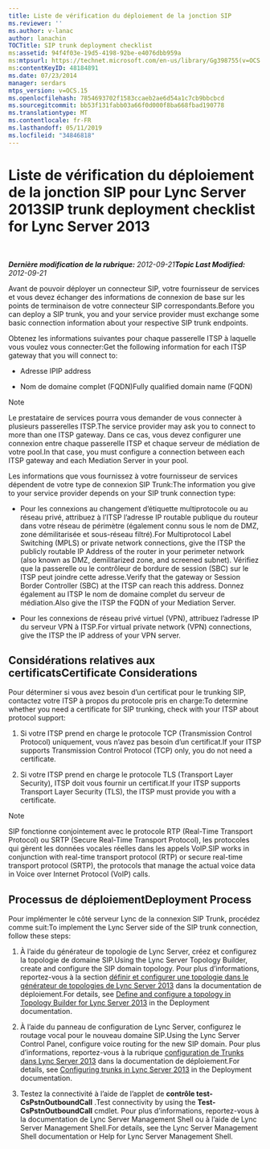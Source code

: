 ```yaml
---
title: Liste de vérification du déploiement de la jonction SIP
ms.reviewer: ''
ms.author: v-lanac
author: lanachin
TOCTitle: SIP trunk deployment checklist
ms:assetid: 94f4f03e-19d5-4198-92be-e4076dbb959a
ms:mtpsurl: https://technet.microsoft.com/en-us/library/Gg398755(v=OCS.15)
ms:contentKeyID: 48184891
ms.date: 07/23/2014
manager: serdars
mtps_version: v=OCS.15
ms.openlocfilehash: 7854693702f1583ccaeb2ae6d54a1c7cb9bbcbcd
ms.sourcegitcommit: bb53f131fabb03a66f0d000f8ba668fbad190778
ms.translationtype: MT
ms.contentlocale: fr-FR
ms.lasthandoff: 05/11/2019
ms.locfileid: "34846818"
---
```

<div data-xmlns="http://www.w3.org/1999/xhtml">

<div class="topic" data-xmlns="http://www.w3.org/1999/xhtml" data-msxsl="urn:schemas-microsoft-com:xslt" data-cs="http://msdn.microsoft.com/en-us/">

<div data-asp="http://msdn2.microsoft.com/asp">

# <a name="sip-trunk-deployment-checklist-for-lync-server-2013"></a><span data-ttu-id="fe130-102">Liste de vérification du déploiement de la jonction SIP pour Lync Server 2013</span><span class="sxs-lookup"><span data-stu-id="fe130-102">SIP trunk deployment checklist for Lync Server 2013</span></span>

</div>

<div id="mainSection">

<div id="mainBody">

<span> </span>

<span data-ttu-id="fe130-103">_**Dernière modification de la rubrique:** 2012-09-21_</span><span class="sxs-lookup"><span data-stu-id="fe130-103">_**Topic Last Modified:** 2012-09-21_</span></span>

<span data-ttu-id="fe130-104">Avant de pouvoir déployer un connecteur SIP, votre fournisseur de services et vous devez échanger des informations de connexion de base sur les points de terminaison de votre connecteur SIP correspondants.</span><span class="sxs-lookup"><span data-stu-id="fe130-104">Before you can deploy a SIP trunk, you and your service provider must exchange some basic connection information about your respective SIP trunk endpoints.</span></span>

<span data-ttu-id="fe130-105">Obtenez les informations suivantes pour chaque passerelle ITSP à laquelle vous voulez vous connecter:</span><span class="sxs-lookup"><span data-stu-id="fe130-105">Get the following information for each ITSP gateway that you will connect to:</span></span>

  - <span data-ttu-id="fe130-106">Adresse IP</span><span class="sxs-lookup"><span data-stu-id="fe130-106">IP address</span></span>

  - <span data-ttu-id="fe130-107">Nom de domaine complet (FQDN)</span><span class="sxs-lookup"><span data-stu-id="fe130-107">Fully qualified domain name (FQDN)</span></span>

<div>


> [!NOTE]  
> <span data-ttu-id="fe130-108">Le prestataire de services pourra vous demander de vous connecter à plusieurs passerelles ITSP.</span><span class="sxs-lookup"><span data-stu-id="fe130-108">The service provider may ask you to connect to more than one ITSP gateway.</span></span> <span data-ttu-id="fe130-109">Dans ce cas, vous devez configurer une connexion entre chaque passerelle ITSP et chaque serveur de médiation de votre pool.</span><span class="sxs-lookup"><span data-stu-id="fe130-109">In that case, you must configure a connection between each ITSP gateway and each Mediation Server in your pool.</span></span>



</div>

<span data-ttu-id="fe130-110">Les informations que vous fournissez à votre fournisseur de services dépendent de votre type de connexion SIP Trunk:</span><span class="sxs-lookup"><span data-stu-id="fe130-110">The information you give to your service provider depends on your SIP trunk connection type:</span></span>

  - <span data-ttu-id="fe130-111">Pour les connexions au changement d’étiquette multiprotocole ou au réseau privé, attribuez à l’ITSP l’adresse IP routable publique du routeur dans votre réseau de périmètre (également connu sous le nom de DMZ, zone démilitarisée et sous-réseau filtré).</span><span class="sxs-lookup"><span data-stu-id="fe130-111">For Multiprotocol Label Switching (MPLS) or private network connections, give the ITSP the publicly routable IP Address of the router in your perimeter network (also known as DMZ, demilitarized zone, and screened subnet).</span></span> <span data-ttu-id="fe130-112">Vérifiez que la passerelle ou le contrôleur de bordure de session (SBC) sur le ITSP peut joindre cette adresse.</span><span class="sxs-lookup"><span data-stu-id="fe130-112">Verify that the gateway or Session Border Controller (SBC) at the ITSP can reach this address.</span></span> <span data-ttu-id="fe130-113">Donnez également au ITSP le nom de domaine complet du serveur de médiation.</span><span class="sxs-lookup"><span data-stu-id="fe130-113">Also give the ITSP the FQDN of your Mediation Server.</span></span>

  - <span data-ttu-id="fe130-114">Pour les connexions de réseau privé virtuel (VPN), attribuez l’adresse IP du serveur VPN à ITSP.</span><span class="sxs-lookup"><span data-stu-id="fe130-114">For virtual private network (VPN) connections, give the ITSP the IP address of your VPN server.</span></span>

<div>

## <a name="certificate-considerations"></a><span data-ttu-id="fe130-115">Considérations relatives aux certificats</span><span class="sxs-lookup"><span data-stu-id="fe130-115">Certificate Considerations</span></span>

<span data-ttu-id="fe130-116">Pour déterminer si vous avez besoin d’un certificat pour le trunking SIP, contactez votre ITSP à propos du protocole pris en charge:</span><span class="sxs-lookup"><span data-stu-id="fe130-116">To determine whether you need a certificate for SIP trunking, check with your ITSP about protocol support:</span></span>

1.  <span data-ttu-id="fe130-117">Si votre ITSP prend en charge le protocole TCP (Transmission Control Protocol) uniquement, vous n’avez pas besoin d’un certificat.</span><span class="sxs-lookup"><span data-stu-id="fe130-117">If your ITSP supports Transmission Control Protocol (TCP) only, you do not need a certificate.</span></span>

2.  <span data-ttu-id="fe130-118">Si votre ITSP prend en charge le protocole TLS (Transport Layer Security), ITSP doit vous fournir un certificat.</span><span class="sxs-lookup"><span data-stu-id="fe130-118">If your ITSP supports Transport Layer Security (TLS), the ITSP must provide you with a certificate.</span></span>

<div>


> [!NOTE]  
> <span data-ttu-id="fe130-119">SIP fonctionne conjointement avec le protocole RTP (Real-Time Transport Protocol) ou SRTP (Secure Real-Time Transport Protocol), les protocoles qui gèrent les données vocales réelles dans les appels VoIP.</span><span class="sxs-lookup"><span data-stu-id="fe130-119">SIP works in conjunction with real-time transport protocol (RTP) or secure real-time transport protocol (SRTP), the protocols that manage the actual voice data in Voice over Internet Protocol (VoIP) calls.</span></span>



</div>

</div>

<div>

## <a name="deployment-process"></a><span data-ttu-id="fe130-120">Processus de déploiement</span><span class="sxs-lookup"><span data-stu-id="fe130-120">Deployment Process</span></span>

<span data-ttu-id="fe130-121">Pour implémenter le côté serveur Lync de la connexion SIP Trunk, procédez comme suit:</span><span class="sxs-lookup"><span data-stu-id="fe130-121">To implement the Lync Server side of the SIP trunk connection, follow these steps:</span></span>

1.  <span data-ttu-id="fe130-122">À l’aide du générateur de topologie de Lync Server, créez et configurez la topologie de domaine SIP.</span><span class="sxs-lookup"><span data-stu-id="fe130-122">Using the Lync Server Topology Builder, create and configure the SIP domain topology.</span></span> <span data-ttu-id="fe130-123">Pour plus d’informations, reportez-vous à la section [définir et configurer une topologie dans le générateur de topologies de Lync Server 2013](lync-server-2013-define-and-configure-a-topology-in-topology-builder.md) dans la documentation de déploiement.</span><span class="sxs-lookup"><span data-stu-id="fe130-123">For details, see [Define and configure a topology in Topology Builder for Lync Server 2013](lync-server-2013-define-and-configure-a-topology-in-topology-builder.md) in the Deployment documentation.</span></span>

2.  <span data-ttu-id="fe130-124">À l’aide du panneau de configuration de Lync Server, configurez le routage vocal pour le nouveau domaine SIP.</span><span class="sxs-lookup"><span data-stu-id="fe130-124">Using the Lync Server Control Panel, configure voice routing for the new SIP domain.</span></span> <span data-ttu-id="fe130-125">Pour plus d’informations, reportez-vous à la rubrique [configuration de Trunks dans Lync Server 2013](lync-server-2013-configuring-trunks.md) dans la documentation de déploiement.</span><span class="sxs-lookup"><span data-stu-id="fe130-125">For details, see [Configuring trunks in Lync Server 2013](lync-server-2013-configuring-trunks.md) in the Deployment documentation.</span></span>

3.  <span data-ttu-id="fe130-126">Testez la connectivité à l’aide de l’applet de **contrôle test-CsPstnOutboundCall** .</span><span class="sxs-lookup"><span data-stu-id="fe130-126">Test connectivity by using the **Test-CsPstnOutboundCall** cmdlet.</span></span> <span data-ttu-id="fe130-127">Pour plus d’informations, reportez-vous à la documentation de Lync Server Management Shell ou à l’aide de Lync Server Management Shell.</span><span class="sxs-lookup"><span data-stu-id="fe130-127">For details, see the Lync Server Management Shell documentation or Help for Lync Server Management Shell.</span></span>

</div>

</div>

<span> </span>

</div>

</div>

</div>

